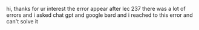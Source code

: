 hi, thanks for ur interest
the error appear after lec 237
there was a lot of errors and i asked chat gpt and google bard and i reached to this error and can't solve it
